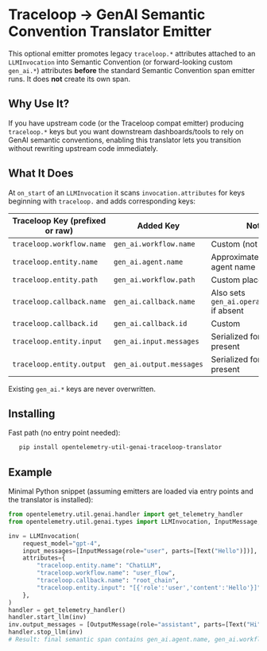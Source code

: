 # Traceloop -> GenAI Semantic Convention Translator Emitter

This optional emitter promotes legacy `traceloop.*` attributes attached to an `LLMInvocation` into
Semantic Convention (or forward-looking custom `gen_ai.*`) attributes **before** the standard
Semantic Convention span emitter runs. It does **not** create its own span.

## Why Use It?
If you have upstream code (or the Traceloop compat emitter) producing `traceloop.*` keys but you
want downstream dashboards/tools to rely on GenAI semantic conventions, enabling this translator
lets you transition without rewriting upstream code immediately.

## What It Does
At `on_start` of an `LLMInvocation` it scans `invocation.attributes` for keys beginning with
`traceloop.` and adds corresponding keys:

| Traceloop Key (prefixed or raw) | Added Key                 | Notes |
|---------------------------------|---------------------------|-------|
| `traceloop.workflow.name` | `gen_ai.workflow.name`  | Custom (not yet in spec) |
| `traceloop.entity.name`     | `gen_ai.agent.name`     | Approximates entity as agent name |
| `traceloop.entity.path`     | `gen_ai.workflow.path`  | Custom placeholder |
| `traceloop.callback.name`  | `gen_ai.callback.name`  | Also sets `gen_ai.operation.source` if absent |
| `traceloop.callback.id`     | `gen_ai.callback.id`    | Custom |
| `traceloop.entity.input`   | `gen_ai.input.messages` | Serialized form already present |
| `traceloop.entity.output` | `gen_ai.output.messages`| Serialized form already present |

Existing `gen_ai.*` keys are never overwritten.

## Installing
Fast path (no entry point needed):

```bash
   pip install opentelemetry-util-genai-traceloop-translator
```



## Example
Minimal Python snippet (assuming emitters are loaded via entry points and the translator is installed):

```python
from opentelemetry.util.genai.handler import get_telemetry_handler
from opentelemetry.util.genai.types import LLMInvocation, InputMessage, OutputMessage, Text

inv = LLMInvocation(
    request_model="gpt-4",
    input_messages=[InputMessage(role="user", parts=[Text("Hello")])],
    attributes={
        "traceloop.entity.name": "ChatLLM",
        "traceloop.workflow.name": "user_flow",
        "traceloop.callback.name": "root_chain",
        "traceloop.entity.input": "[{'role':'user','content':'Hello'}]",
    },
)
handler = get_telemetry_handler()
handler.start_llm(inv)
inv.output_messages = [OutputMessage(role="assistant", parts=[Text("Hi")], finish_reason="stop")]
handler.stop_llm(inv)
# Result: final semantic span contains gen_ai.agent.name, gen_ai.workflow.name, gen_ai.input.messages, etc.
```
